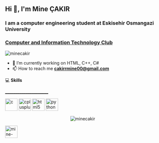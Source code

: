 <h2 align="left">Hi 👋, I'm Mine ÇAKIR</h2>
<h3 align="left">I am a computer engineering student at Eskisehir Osmangazi University</h3>
<h3 align="left"> <a href="http://bbtk.ogu.edu.tr">Computer and Information Technology Club</a></h3>
<p align="left"> <img src="https://komarev.com/ghpvc/?username=minecakir" alt="minecakir" /> </p>

- 👑 I’m currently working on HTML, C++, C# 
- 📫 How to reach me **cakirrmine00@gmail.com**
<p align="left"> 💻 <strong>Skills</strong> </p>
<p align="left">  <strong><u>_____________________</u></strong> </p>
<p align="left">  <img src="https://konpa.github.io/devicon/devicon.git/icons/c/c-original.svg" alt="c" width="40"/> <img src="https://konpa.github.io/devicon/devicon.git/icons/cplusplus/cplusplus-original.svg" alt="cplusplus" width="40"/> <img src="https://konpa.github.io/devicon/devicon.git/icons/html5/html5-original-wordmark.svg" alt="html5" width="40"/> <img src="https://konpa.github.io/devicon/devicon.git/icons/python/python-original.svg" alt="python" width="40"/></p><p align="center"> <img src="https://github-readme-stats.vercel.app/api?username=minecakir&show_icons=true" alt="minecakir" /> </p>

<p align="left">
<a href="https://linkedin.com/in/mine-cakir" target="blank"><img align="center" src="https://cdn.jsdelivr.net/npm/simple-icons@3.0.1/icons/linkedin.svg" alt="mine-cakir" height="40" width="40" /></a>
</p>
